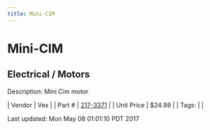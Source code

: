 ```yaml
---
title: Mini-CIM
---
```


# Mini-CIM
## Electrical / Motors
Description: 	Mini Cim motor 

| Vendor | Vex | 
| Part # | [217-3371](http://www.vexrobotics.com/217-3371.html) | 
| Unit Price | $24.99 | 
| Tags: |  | 

Last updated: Mon May 08 01:01:10 PDT 2017